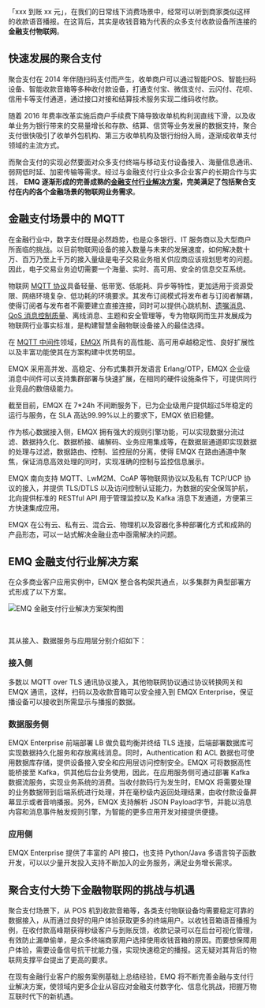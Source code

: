 「xxx 到账 xx 元」，在我们的日常线下消费场景中，经常可以听到商家类似这样的收款语音播报。在这背后，其实是收钱音箱为代表的众多支付收款设备所连接的 **金融支付物联网**。

## 快速发展的聚合支付

聚合支付在 2014 年伴随扫码支付而产生，收单商户可以通过智能POS、智能扫码设备、智能收款音箱等多种收付款设备，打通支付宝、微信支付、云闪付、花呗、信用卡等支付通道，通过接口对接和结算技术服务实现二维码收付款。

随着 2016 年费率改革实施后商户手续费下降导致收单机构利润直线下滑，以及收单业务为银行带来的交易量增长和存款、结算、信贷等业务发展的数据支持，聚合支付很快吸引了收单外包机构、第三方收单机构及银行纷纷入局，逐渐成收单支付领域的主流方式。

而聚合支付的实现必然要面对众多支付终端与移动支付设备接入、海量信息通讯、弱网低时延、加密传输等需求。经过与金融支付行业众多企业客户的长期合作与实践， **EMQ 逐渐形成的完善成熟的[金融支付行业解决方案](https://www.emqx.com/zh/customers/emqx-in-finance-and-payment-iot)，完美满足了包括聚合支付在内的各个金融场景的物联网业务需求**。

## 金融支付场景中的 MQTT

在金融行业中，数字支付既是必然趋势，也是众多银行、IT 服务商以及大型商户所面临的挑战。以目前物联网设备的接入数量与未来的发展速度，如何解决数十万、百万乃至上千万的接入量级是电子交易业务相关供应商应该规划思考的问题。因此，电子交易业务迫切需要一个海量、实时、高可用、安全的信息交互系统。

物联网 [MQTT 协议](https://www.emqx.com/zh/mqtt)具备轻量、低带宽、低能耗、异步等特性，更加适用于资源受限、网络环境复杂、低功耗的环境要求。其发布订阅模式将发布者与订阅者解耦，使得订阅者与发布者不需要建立直接连接，同时可以提供心跳机制、[遗嘱消息](https://www.emqx.com/zh/blog/use-of-mqtt-will-message)、[QoS 消息控制质量](https://www.emqx.com/zh/blog/introduction-to-mqtt-qos)、离线消息、主题和安全管理等，专为物联网而生并发展成为物联网行业事实标准，是构建智慧金融物联设备接入的最佳选择。

在 [MQTT 中间件](https://www.emqx.com/zh/products/emqx)领域，[EMQX](https://www.emqx.com/zh/products/emqx) 所具有的高性能、高可用卓越稳定性、良好扩展性以及丰富功能使其在方案构建中优势明显。

EMQX 采用高并发、高稳定、分布式集群开发语言 Erlang/OTP，EMQX 企业级消息中间件可以支持集群部署与快速扩展，在相同的硬件设施条件下，可提供同行业竞品的数倍级能力。

截至目前，EMQX 在 7*24h 不间断服务下，已为企业级用户提供超过5年稳定的运行与服务，在 SLA 高达99.99%以上的要求下，EMQX 依旧稳健。

作为核心数据接入侧，EMQX 拥有强大的规则引擎功能，可以实现数据分流过滤、数据持久化、数据桥接、编解码、业务应用集成等，在数据层通道即实现数据的处理与过滤，数据路由、控制、监控层的分离，使得 EMQX 在路由通道中聚焦，保证消息高效处理的同时，实现准确的控制与监控信息展示。

EMQX 南向支持 MQTT、LwM2M、CoAP 等物联网协议以及私有 TCP/UCP 协议的接入，并提供 TLS/DTLS 以及访问控制认证能力，为数据的安全保驾护航，北向提供标准的 RESTful API 用于管理监控以及 Kafka 消息下发通道，方便第三方快速集成应用。

EMQX 在公有云、私有云、混合云、物理机以及容器化多种部署化方式和成熟的产品形态，可以一站式解决金融业态中亟需解决的问题。

## EMQ 金融支付行业解决方案

在众多商业客户应用实例中，EMQX 整合各构架共通点，以多集群为典型部署方式形成了以下方案。

![EMQ 金融支付行业解决方案架构图](https://static.emqx.net/images/6247b73f00f0e680547ae7f18ee1433f.png)

​     

其从接入、数据服务与应用层分别介绍如下：

### 接入侧

多数以 MQTT over TLS 通讯协议接入，其他物联网协议通过协议转换网关和 EMQX 通讯，这样，扫码以及收款音箱可以安全接入到 EMQX Enterprise，保证播设备可以接收到所需显示与播报的数据。

### 数据服务侧

EMQX Enterprise 前端部署 LB 做负载均衡并终结 TLS 连接，后端部署数据库可实现数据持久化服务和存放离线消息。同时，Authentication 和 ACL 数据也可使用数据库存储，提供设备接入安全和应用层访问控制安全。EMQX 可将数据高性能桥接至 Kafka，供其他后台业务使用，因此，在应用服务侧可通过部署 Kafka 数据流服务，实现业务系统的消费。当收付款码行为发生时，EMQX 将需要处理的业务数据带到后端系统进行处理，并在毫秒级内返回处理结果，由收付款设备屏幕显示或者音响播报。另外，EMQX 支持解析 JSON Payload字节，并能以消息内容和消息事件触发规则引擎，为智能的更多应用开发对接提供便捷。

### 应用侧

EMQX Enterprise 提供了丰富的 API 接口，也支持 Python/Java 多语言钩子函数开发，可以以少量开发投入支持不断加入的业务服务，满足业务增长需求。

## 聚合支付大势下金融物联网的挑战与机遇

聚合支付场景下，从 POS 机到收款音箱等，各类支付物联设备均需要稳定可靠的数据接入，从而通过良好的用户体验获取更多的终端用户。以收钱音箱语音播报为例，在收付款高峰期获得秒级客户与到账反馈，收款记录可以在后台可视化管理，有效防止漏单偷单，是众多终端商家用户选择使用收钱音箱的原因。而要想保障用户体验，需要设备信号抗干扰能力强，实现快速稳定的播报。这无疑对其背后的物联网支撑平台提出了更高的要求。

在现有金融行业客户的服务案例基础上总结经验，EMQ 将不断完善金融与支付行业解决方案，使领域内更多企业从容应对金融支付数字化、信息化挑战，把握万物互联时代下的新机遇。
